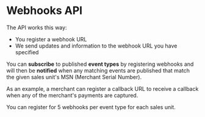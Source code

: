 <!-- START_METADATA
---
title: Introduction to the Webhooks API
sidebar_label: Introduction
sidebar_position: 1
hide_table_of_contents: true
pagination_next: null
pagination_prev: null
---
END_METADATA -->

# Webhooks API

The API works this way:
* You register a webhook URL
* We send  updates and information to the webhook URL you have specified

You can **subscribe** to published **event types** by registering webhooks and
will then be **notified** when any matching events are published that match the
given sales unit's MSN (Merchant Serial Number).

As an example, a merchant can register a callback URL to receive a callback when
any of the merchant's payments are captured.

You can register for 5 webhooks per event type for each sales unit.
